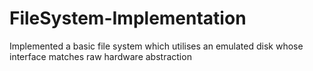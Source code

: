 # FileSystem-Implementation
Implemented a basic file system which utilises an emulated disk whose interface matches raw hardware abstraction
